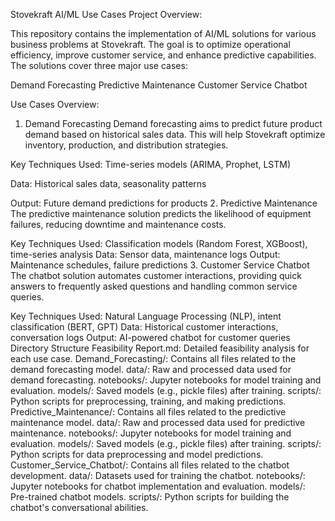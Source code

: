 Stovekraft AI/ML Use Cases
Project Overview:

This repository contains the implementation of AI/ML solutions for various business problems at Stovekraft. The goal is to optimize operational efficiency, improve customer service, and enhance predictive capabilities. The solutions cover three major use cases:

Demand Forecasting
Predictive Maintenance
Customer Service Chatbot


Use Cases Overview:
1. Demand Forecasting
Demand forecasting aims to predict future product demand based on historical sales data. This will help Stovekraft optimize inventory, production, and distribution strategies.

Key Techniques Used: Time-series models (ARIMA, Prophet, LSTM)

Data: Historical sales data, seasonality patterns

Output: Future demand predictions for products
2. Predictive Maintenance
The predictive maintenance solution predicts the likelihood of equipment failures, reducing downtime and maintenance costs.

Key Techniques Used: Classification models (Random Forest, XGBoost), time-series analysis
Data: Sensor data, maintenance logs
Output: Maintenance schedules, failure predictions
3. Customer Service Chatbot
The chatbot solution automates customer interactions, providing quick answers to frequently asked questions and handling common service queries.

Key Techniques Used: Natural Language Processing (NLP), intent classification (BERT, GPT)
Data: Historical customer interactions, conversation logs
Output: AI-powered chatbot for customer queries
Directory Structure
Feasibility Report.md: Detailed feasibility analysis for each use case.
Demand_Forecasting/: Contains all files related to the demand forecasting model.
data/: Raw and processed data used for demand forecasting.
notebooks/: Jupyter notebooks for model training and evaluation.
models/: Saved models (e.g., pickle files) after training.
scripts/: Python scripts for preprocessing, training, and making predictions.
Predictive_Maintenance/: Contains all files related to the predictive maintenance model.
data/: Raw and processed data used for predictive maintenance.
notebooks/: Jupyter notebooks for model training and evaluation.
models/: Saved models (e.g., pickle files) after training.
scripts/: Python scripts for data preprocessing and model predictions.
Customer_Service_Chatbot/: Contains all files related to the chatbot development.
data/: Datasets used for training the chatbot.
notebooks/: Jupyter notebooks for chatbot implementation and evaluation.
models/: Pre-trained chatbot models.
scripts/: Python scripts for building the chatbot's conversational abilities.

